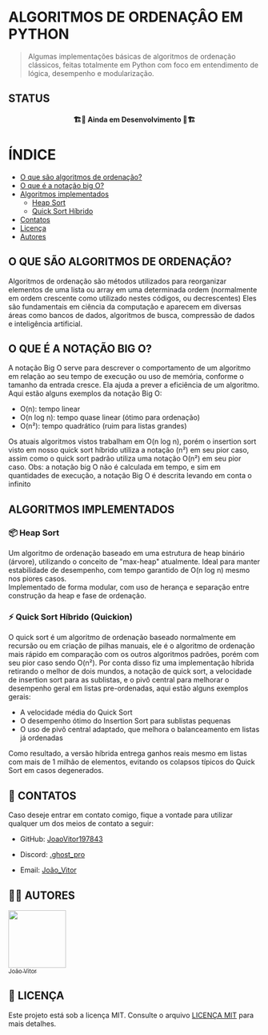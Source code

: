 # ALGORITMOS DE ORDENAÇÂO EM PYTHON

> Algumas implementações básicas de algoritmos de ordenação clássicos, feitas totalmente em Python com foco em entendimento de lógica, desempenho e modularização.

## STATUS

<h4 align="center">
🏗️🚧 Ainda em Desenvolvimento 🚧🏗️
</h4>

ÍNDICE
======
* [O que são algoritmos de ordenação?](#o-que-são-algoritmos-de-ordenação)
* [O que é a notação big O?](#o-que-é-a-notação-big-o)
* [Algoritmos implementados](#algoritmos-implementados)
  * [Heap Sort](#heap-sort)
  * [Quick Sort Híbrido](#quick-sort-híbrido-quickion)
* [Contatos](#-contatos)
* [Licença](#licença)
* [Autores](#-autores)
## O QUE SÃO ALGORITMOS DE ORDENAÇÃO?

Algoritmos de ordenação são métodos utilizados para reorganizar elementos de uma lista ou array em uma determinada ordem (normalmente em ordem crescente como utilizado nestes códigos, ou decrescentes) Eles são fundamentais em ciência da computação e aparecem em diversas áreas como bancos de dados, algoritmos de busca, compressão de dados e inteligência artificial.

## O QUE É A NOTAÇÃO BIG O?

A notação Big O serve para descrever o comportamento de um algoritmo em relação ao seu tempo de execução ou uso de memória, conforme o tamanho da entrada cresce. Ela ajuda a prever a eficiência de um algoritmo. Aqui estão alguns exemplos da notação Big O:

- O(n): tempo linear
- O(n log n): tempo quase linear (ótimo para ordenação)
- O(n²): tempo quadrático (ruim para listas grandes)

Os atuais algoritmos vistos trabalham em O(n log n), porém o insertion sort visto em nosso quick sort híbrido utiliza a notação (n²) em seu pior caso, assim como o quick sort padrão utiliza uma notação O(n²) em seu pior caso.
Obs: a notação big O não é calculada em tempo, e sim em quantidades de execução, a notação Big O é descrita levando em conta o infinito

## ALGORITMOS IMPLEMENTADOS

### 📦 Heap Sort

Um algoritmo de ordenação baseado em uma estrutura de heap binário (árvore), utilizando o conceito de "max-heap" atualmente. Ideal para manter estabilidade de desempenho, com tempo garantido de O(n log n) mesmo nos piores casos.  
Implementado de forma modular, com uso de herança e separação entre construção da heap e fase de ordenação.

### ⚡ Quick Sort Híbrido (Quickion)

O quick sort é um algoritmo de ordenação baseado normalmente em recursão ou em criação de pilhas manuais, ele é o algoritmo de ordenação mais rápido em comparação com os outros algoritmos padrões, porém com seu pior caso sendo O(n²).
Por conta disso fiz uma implementação híbrida retirando o melhor de dois mundos, a notação de quick sort, a velocidade de insertion sort para as sublistas, e o pivô central para melhorar o desempenho geral em listas pre-ordenadas, aqui estão alguns exemplos gerais:
- A velocidade média do Quick Sort
- O desempenho ótimo do Insertion Sort para sublistas pequenas
- O uso de pivô central adaptado, que melhora o balanceamento em listas já ordenadas

Como resultado, a versão híbrida entrega ganhos reais mesmo em listas com mais de 1 milhão de elementos, evitando os colapsos típicos do Quick Sort em casos degenerados.

## 🤳 CONTATOS

Caso deseje entrar em contato comigo, fique a vontade para utilizar qualquer um dos meios de contato a seguir:

- GitHub: [JoaoVitor197843](https://github.com/JoaoVitor197843)

- Discord: [.ghost_pro](https://discord.com/)

- Email: [João_Vitor](mailto:jv2093809@gmail.com?subject=Algoritmos%20de%20Ordenação&body=Olá!%20Gostaria%20de%20falar%20sobre%20seu%20projeto...)

## 👨‍💻 AUTORES

[<img loading="lazy" src="https://avatars.githubusercontent.com/u/118195418?v=4" width=115><br><sub>João Vitor</sub>](https://github.com/JoaoVitor197843)

## 📄 LICENÇA

Este projeto está sob a licença MIT. Consulte o arquivo [LICENÇA MIT](LICENSE) para mais detalhes.
